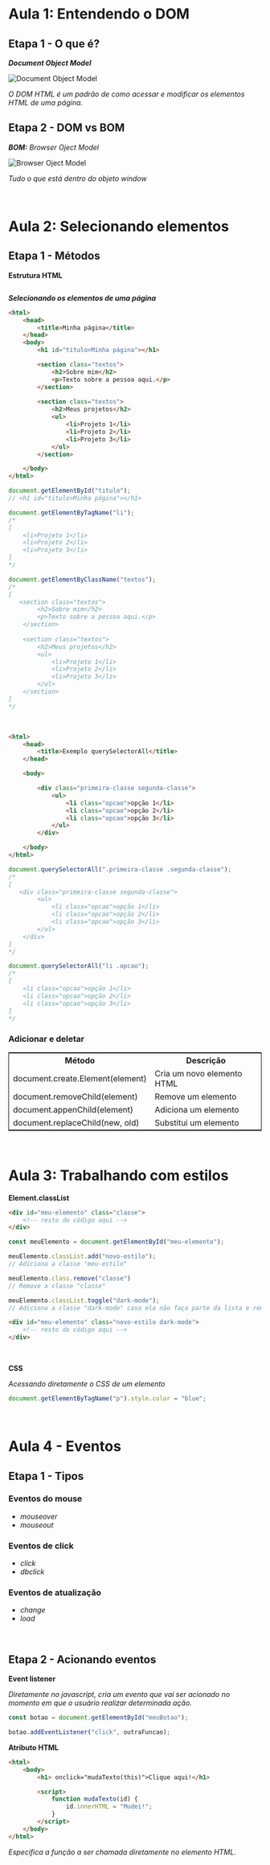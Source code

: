 # Aula 1: Entendendo o DOM

## Etapa 1 - O que é?

***Document Object Model***

<img src="./image/DOM.png" alt="Document Object Model">

*O DOM HTML é um padrão de como acessar e modificar os elementos HTML de uma página.*

## Etapa 2 - DOM vs BOM

***BOM:*** *Browser Oject Model*

<img src="./image/BOM.png" alt="Browser Oject Model">

*Tudo o que está dentro do objeto window*

<br>

# Aula 2: Selecionando elementos

## Etapa 1 - Métodos

**Estrutura HTML**

<img src="./image/aula2/img1.png" alt="">

<br>

***Selecionando os elementos de uma página***


```HTML
<html>
    <head>
        <title>Minha página</title>
    </head>
    <body>
        <h1 id="titulo>Minha página"></h1>

        <section class="textos">
            <h2>Sobre mim</h2>
            <p>Texto sobre a pessoa aqui.</p>
        </section>
        
        <section class="textos">
            <h2>Meus projetos</h2>
            <ul>
                <li>Projeto 1</li>
                <li>Projeto 2</li>
                <li>Projeto 3</li>
            </ul>
        </section>

    </body>
</html>
```

```js
document.getElementById("titulo");
// <h1 id="titulo>Minha página"></h1>
```

```js
document.getElementByTagName("li");
/*
[
    <li>Projeto 1</li>
    <li>Projeto 2</li>
    <li>Projeto 3</li>
]
*/
```

```js
document.getElementByClassName("textos");
/*
[
   <section class="textos">
        <h2>Sobre mim</h2>
        <p>Texto sobre a pessoa aqui.</p>
    </section>
        
    <section class="textos">
        <h2>Meus projetos</h2>
        <ul>
            <li>Projeto 1</li>
            <li>Projeto 2</li>
            <li>Projeto 3</li>
        </ul>
    </section>
]
*/
```

<br>

```HTML
<html>
    <head>
        <title>Exemplo querySelectorAll</title>
    </head>

    <body>

        <div class="primeira-classe segunda-classe">
            <ul>
                <li class="opcao">opção 1</li>
                <li class="opcao">opção 2</li>
                <li class="opcao">opção 3</li>
            </ul>
        </div>

    </body>
</html>
```

```js
document.querySelectorAll(".primeira-classe .segunda-classe");
/*
[
   <div class="primeira-classe segunda-classe">
        <ul>
            <li class="opcao">opção 1</li>
            <li class="opcao">opção 2</li>
            <li class="opcao">opção 3</li>
        </ul>
    </div>
]
*/
```

```js
document.querySelectorAll("li .opcao");
/*
[
    <li class="opcao">opção 1</li>
    <li class="opcao">opção 2</li>
    <li class="opcao">opção 3</li>
]
*/
```


### **Adicionar e deletar**

<table style= "border:1px solid black;">
    <tr>
        <th style="text-align: center">Método</th>
        <th style="text-align: center">Descrição</th>
    </tr>
    <tr>
        <td>document.create.Element(element)</td>
        <td>Cria um novo elemento HTML</td>
    </tr>
    <tr>
        <td>document.removeChild(element)</td>
        <td>Remove um elemento</td>
    </tr>
    <tr>
        <td>document.appenChild(element)</td>
        <td>Adiciona um elemento</td>
    </tr>
    <tr>
        <td>document.replaceChild(new, old)</td>
        <td>Substitui um elemento</td>
    </tr>
</table>

<br>

# Aula 3: Trabalhando com estilos

**Element.classList**

```HTML
<div id="meu-elemento" class="classe">
    <!-- resto do código aqui -->
</div>
```

```js
const meuElemento = document.getElementById("meu-elemento");

meuElemento.classList.add("novo-estilo");
// Adiciona a classe "meu-estilo"

meuElemento.class.remove("classe")
// Remove a classe "classe"

meuElemento.classList.toggle("dark-mode");
// Adiciona a classe "dark-mode" caso ela não faça parte da lista e remove ela caso faça
```

```HTML
<div id="meu-elemento" class="novo-estilo dark-mode">
    <!-- resto do código aqui -->
</div>
```

<br>

**CSS**

*Acessando diretamente o CSS de um elemento*

```js
document.getElementByTagName("p").style.color = "blue";
```

<br>

# Aula 4 - Eventos

## Etapa 1 - Tipos

### **Eventos do mouse**

* *mouseover*
* *mouseout*

### **Eventos de click**

* *click*
* *dbclick*

### **Eventos de atualização**

* *change*
* *load*

<br>

## Etapa 2 - Acionando eventos

**Event listener**

*Diretamente no javascript, cria um evento que vai ser acionado no momento em que o usuário realizar determinada ação.*

```js
const botao = document.getElementById("meuBotao");

botao.addEventListener("click", outraFuncao);
```

**Atributo HTML**

```HTML
<html>
    <body>
        <h1> onclick="mudaTexto(this)">Clique aqui!</h1>

        <script>
            function mudaTexto(id) {
                id.innerHTML = "Mudei!";
            }
        </script>
    </body>
</html>
```
*Especifica a função a ser chamada diretamente no elemento HTML.*